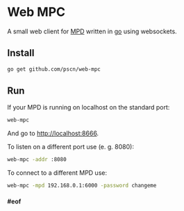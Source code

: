 
# Web MPC

A small web client for [MPD](https://www.musicpd.org/) written in [go](https://golang.org/) using websockets.

## Install

```sh
go get github.com/pscn/web-mpc
```

## Run

If your MPD is running on localhost on the standard port:

```sh
web-mpc
```

And go to [http://localhost:8666](http://localhost:8666).

To listen on a different port use (e. g. 8080):

```sh
web-mpc -addr :8080
```

To connect to a different MPD use:

```sh
web-mpc -mpd 192.168.0.1:6000 -password changeme
```

#### #eof
